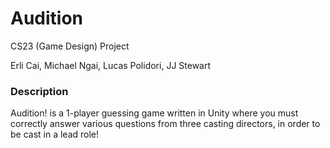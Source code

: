 # Audition
CS23 (Game Design) Project

Erli Cai, Michael Ngai, Lucas Polidori, JJ Stewart

### Description
Audition! is a 1-player guessing game written in Unity where you must correctly answer various questions from three casting directors, in order to be cast in a lead role!
